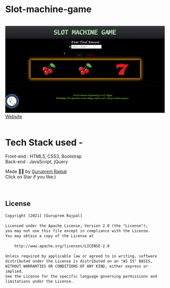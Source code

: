 # Slot-machine-game
<br>
<img src="slotmachine.gif"> </img>
<br>
<a href="https://gurupremrajpal.github.io/Slot-machine-game/Slot-machine-game/index.html"> Website </a>
<br>
<br>

# Tech Stack used - 
Front-end : HTML5, CSS3, Bootstrap <br>
Back-end : JavaScript, jQuery <br>

Made ✌🏻 by <a href="https://www.linkedin.com/in/guruprem-singh-rajpal-67b486122/"> Guruprem Rajpal </a>
<br>
Click on Star if you like:)
<br>
<br>
<br>
## License

    Copyright [2021] [Guruprem Rajpal]

    Licensed under the Apache License, Version 2.0 (the "License");
    you may not use this file except in compliance with the License.
    You may obtain a copy of the License at

        http://www.apache.org/licenses/LICENSE-2.0

    Unless required by applicable law or agreed to in writing, software
    distributed under the License is distributed on an "AS IS" BASIS,
    WITHOUT WARRANTIES OR CONDITIONS OF ANY KIND, either express or implied.
    See the License for the specific language governing permissions and
    limitations under the License.


